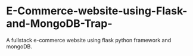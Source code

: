 # E-Commerce-website-using-Flask-and-MongoDB-Trap-
A fullstack e-commerce website using flask python framework and mongoDB.
